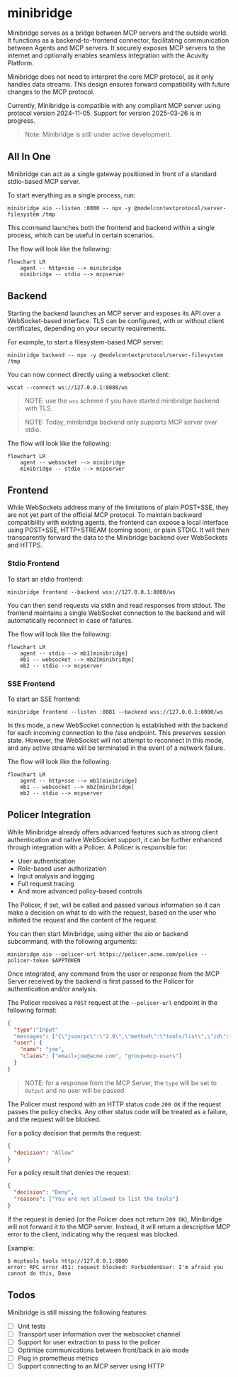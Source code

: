 # minibridge

Minibridge serves as a bridge between MCP servers and the outside world. It
functions as a backend-to-frontend connector, facilitating communication between
Agents and MCP servers. It securely exposes MCP servers to the internet and
optionally enables seamless integration with the Acuvity Platform.

Minibridge does not need to interpret the core MCP protocol, as it only handles
data streams. This design ensures forward compatibility with future changes to
the MCP protocol.

Currently, Minibridge is compatible with any compliant MCP server using protocol
version 2024-11-05. Support for version 2025-03-26 is in progress.

> Note: Minibridge is still under active development.

## All In One

Minibridge can act as a single gateway positioned in front of a standard
stdio-based MCP server.

To start everything as a single process, run:

    minibridge aio --listen :8000 -- npx -y @modelcontextprotocol/server-filesystem /tmp

This command launches both the frontend and backend within a single process,
which can be useful in certain scenarios.

The flow will look like the following:

```mermaid
flowchart LR
    agent -- http+sse --> minibridge
    minibridge -- stdio --> mcpserver
```

## Backend

Starting the backend launches an MCP server and exposes its API over a
WebSocket-based interface. TLS can be configured, with or without client
certificates, depending on your security requirements.

For example, to start a filesystem-based MCP server:

    minibridge backend -- npx -y @modelcontextprotocol/server-filesystem /tmp

You can now connect directly using a websocket client:

    wscat --connect ws://127.0.0.1:8080/ws

> NOTE: use the `wss` scheme if you have started minibridge backend with TLS.

> NOTE: Today, minibridge backend only supports MCP server over stdio.

The flow will look like the following:

```mermaid
flowchart LR
    agent -- websocket --> minibridge
    minibridge -- stdio --> mcpserver
```

## Frontend

While WebSockets address many of the limitations of plain POST+SSE, they are not
yet part of the official MCP protocol. To maintain backward compatibility with
existing agents, the frontend can expose a local interface using POST+SSE,
HTTP+STREAM (coming soon), or plain STDIO. It will then transparently forward
the data to the Minibridge backend over WebSockets and HTTPS.

### Stdio Frontend

To start an stdio frontend:

    minibridge frontend --backend wss://127.0.0.1:8000/ws

You can then send requests via stdin and read responses from stdout. The
frontend maintains a single WebSocket connection to the backend and will
automatically reconnect in case of failures.

The flow will look like the following:

```mermaid
flowchart LR
    agent -- stdio --> mb1[minibridge]
    mb1 -- websocket --> mb2[minibridge]
    mb2 -- stdio --> mcpserver
```

### SSE Frontend

To start an SSE frontend:

    minibridge frontend --listen :8081 --backend wss://127.0.0.1:8000/ws

In this mode, a new WebSocket connection is established with the backend for
each incoming connection to the /sse endpoint. This preserves session state.
However, the WebSocket will not attempt to reconnect in this mode, and any
active streams will be terminated in the event of a network failure.

The flow will look like the following:

```mermaid
flowchart LR
    agent -- http+sse --> mb1[minibridge]
    mb1 -- websocket --> mb2[minibridge]
    mb2 -- stdio --> mcpserver
```

## Policer Integration

While Minibridge already offers advanced features such as strong client
authentication and native WebSocket support, it can be further enhanced through
integration with a Policer. A Policer is responsible for:

* User authentication
* Role-based user authorization
* Input analysis and logging
* Full request tracing
* And more advanced policy-based controls

The Policer, if set, will be called and passed various information so it can
make a decision on what to do with the request, based on the user who initiated
the request and the content of the request.

You can then start Minibridge, using either the aio or backend subcommand, with
the following arguments:

    minibridge aio --policer-url https://policer.acme.com/police --policer-token $APPTOKEN

Once integrated, any command from the user or response from the MCP Server
received by the backend is first passed to the Policer for authentication and/or
analysis.

The Policer receives a `POST` request at the `--policer-url` endpoint in the
following format:

```json
{
  "type":"Input"
  "messages": ["{\"jsonrpc\":\"2.0\",\"method\":\"tools/list\",\"id\":1}"],
  "user": {
    "name": "joe",
    "claims": ["email=joe@acme.com", "group=mcp-users"]
  }
}
```

> NOTE: for a response from the MCP Server, the `type` will be set to `Output`
and no user will be passed.

The Policer must respond with an HTTP status code `200 OK` if the request passes
the policy checks. Any other status code will be treated as a failure, and the
request will be blocked.

For a policy decision that permits the request:

```json
{
  "decision": "Allow"
}
```

For a policy result that denies the request:

```json
{
  "decision": "Deny",
  "reasons": ["You are not allowed to list the tools"]
}
```


If the request is denied (or the Policer does not return `200 OK`), Minibridge
will not forward it to the MCP server. Instead, it will return a descriptive MCP
error to the client, indicating why the request was blocked.

Example:

    $ mcptools tools http://127.0.0.1:8000
    error: RPC error 451: request blocked: ForbiddenUser: I'm afraid you cannot do this, Dave

## Todos

Minibridge is still missing the following features:

- [ ] Unit tests
- [ ] Transport user information over the websocket channel
- [ ] Support for user extraction to pass to the policer
- [ ] Optimize communications between front/back in aio mode
- [ ] Plug in prometheus metrics
- [ ] Support connecting to an MCP server using HTTP
